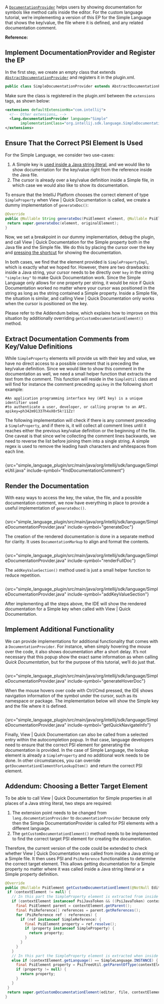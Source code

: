 [//]: # (title: 19. Documentation)

<!-- Copyright 2000-2021 JetBrains s.r.o. and other contributors. Use of this source code is governed by the Apache 2.0 license that can be found in the LICENSE file. -->

<include src="language_and_filetype.md" include-id="custom_language_tutorial_header"></include>

A [`DocumentationProvider`](upsource:///platform/analysis-api/src/com/intellij/lang/documentation/DocumentationProvider.java)
helps users by showing documentation for symbols like method calls inside the editor.
For the custom language tutorial, we’re implementing a version of this EP for the Simple Language that shows the key/value,
the file where it is defined, and any related documentation comment.

**Reference:** [](documentation.md)


## Implement DocumentationProvider and Register the EP

In the first step, we create an empty class that extends
[`AbstractDocumentationProvider`](upsource:///platform/analysis-api/src/com/intellij/lang/documentation/AbstractDocumentationProvider.java)
and registers it in the <path>plugin.xml</path>.


```java
public class SimpleDocumentationProvider extends AbstractDocumentationProvider { }
```

Make sure the class is registered in the <path>plugin.xml</path> between the `extensions` tags, as shown below:

```xml
<extensions defaultExtensionNs="com.intellij">
  <!-- Other extensions… -->
  <lang.documentationProvider language="Simple"
       implementationClass="org.intellij.sdk.language.SimpleDocumentationProvider"/>
</extensions>
```


## Ensure That the Correct PSI Element Is Used

For the Simple Language, we consider two use-cases:

1. A Simple key is [used inside a Java string literal](reference_contributor.md),
   and we would like to show documentation for the key/value right from the reference inside the Java file.
2. The cursor is already over a key/value definition inside a Simple file, in which case we would also like to show its documentation.

To ensure that the IntelliJ Platform chooses the correct element of type `SimpleProperty` when <menupath>View | Quick Documentation</menupath> is called,
we create a dummy implementation of `generateDoc()`:

```java
@Override
public @Nullable String generateDoc(PsiElement element, @Nullable PsiElement originalElement) {
 return super.generateDoc(element, originalElement);
}
```

Now, we set a breakpoint in our dummy implementation, debug the plugin, and call <menupath>View | Quick Documentation</menupath>
for the Simple property both in the Java file and the Simple file.
We do this by placing the cursor over the key and [pressing the shortcut](https://www.jetbrains.com/help/idea/viewing-reference-information.html#view-quick-docs)
for showing the documentation.

In both cases, we find that the element provided is `SimplePropertyImpl`, which is exactly what we hoped for.
However, there are two drawbacks: inside a Java string, your cursor needs to be directly over `key` in the string `"simple:key"` to make <emphasis>Quick Documentation</emphasis> work.
Since the Simple Language only allows for one property per string,
it would be nice if <emphasis>Quick Documentation</emphasis> worked no matter where your cursor was positioned in the string as long as the string contained a Simple property.
Inside a Simple file, the situation is similar, and calling <menupath>View | Quick Documentation</menupath> only works when the cursor is positioned on the key.

Please refer to the Addendum below, which explains how to improve on this situation by additionally overriding `getCustomDocumentationElement()` method.


## Extract Documentation Comments from Key/Value Definitions

While `SimpleProperty` elements will provide us with their key and value, we have no direct access to a possible comment that is preceding the key/value definition.
Since we would like to show this comment in the documentation as well, we need a small helper function that extracts the text from the comment.
This function will reside in the `SimpleUtil` class and will find for instance the comment preceding `apikey` in the following short example:

```text
#An application programming interface key (API key) is a unique identifier used
#to authenticate a user, developer, or calling program to an API.
apikey=ph342m91337h4xX0r5k!11Zz!
```

The following implementation will check if there is any comment preceding a `SimpleProperty`, and if there is,
it will collect all comment lines until it reaches either the previous key/value definition or the beginning of the file.
One caveat is that since we’re collecting the comment lines backwards, we need to reverse the list before joining them into a single string.
A simple regex is used to remove the leading hash characters and whitespaces from each line.

```java
```
{src="simple_language_plugin/src/main/java/org/intellij/sdk/language/SimpleUtil.java" include-symbol="findDocumentationComment"}


## Render the Documentation

With easy ways to access the key, the value, the file, and a possible documentation comment,
we now have everything in place to provide a useful implementation of `generateDoc()`.

```java
```
{src="simple_language_plugin/src/main/java/org/intellij/sdk/language/SimpleDocumentationProvider.java" include-symbol="generateDoc"}


The creation of the rendered documentation is done in a separate method for clarity.
It uses `DocumentationMarkup` to align and format the contents.

```java
```
{src="simple_language_plugin/src/main/java/org/intellij/sdk/language/SimpleDocumentationProvider.java" include-symbol="renderFullDoc"}


The `addKeyValueSection()` method used is just a small helper function to reduce repetition.

```java
```
{src="simple_language_plugin/src/main/java/org/intellij/sdk/language/SimpleDocumentationProvider.java" include-symbol="addKeyValueSection"}


After implementing all the steps above, the IDE will show the rendered documentation for a Simple key when called with <menupath>View | Quick Documentation</menupath>.


## Implement Additional Functionality

We can provide implementations for additional functionality that comes with a `DocumentationProvider`.
For instance, when simply hovering the mouse over the code, it also shows documentation after a short delay.
It’s not necessary that this popup show the exact same information as when calling _Quick Documentation_, but for the purpose of this tutorial, we’ll do just that.

```java
```
{src="simple_language_plugin/src/main/java/org/intellij/sdk/language/SimpleDocumentationProvider.java" include-symbol="generateHoverDoc"}


When the mouse hovers over code with <shortcut>Ctrl</shortcut>/<shortcut>Cmd</shortcut> pressed, the IDE shows navigation information of the symbol under the cursor,
such as its namespace or package.
The implementation below will show the Simple key and the file where it is defined.

```java
```
{src="simple_language_plugin/src/main/java/org/intellij/sdk/language/SimpleDocumentationProvider.java" include-symbol="getQuickNavigateInfo"}


Finally, <menupath>View | Quick Documentation</menupath> can also be called from a selected entry within the autocompletion popup.
In that case, language developers need to ensure that the correct PSI element for generating the documentation is provided.
In the case of Simple Language, the lookup element is already a `SimpleProperty` and no additional work needs to be done.
In other circumstances, you can override `getDocumentationElementForLookupItem() `and return the correct PSI element.


## Addendum: Choosing a Better Target Element

To be able to call <menupath>View | Quick Documentation</menupath> for Simple properties in all places of a Java string literal, two steps are required:

1. The extension point needs to be changed from `lang.documentationProvider` to `documentationProvider` because only then
   the Simple DocumentationProvider is called for PSI elements with a different language.
2. The `getCustomDocumentationElement()` method needs to be implemented to find the correct target PSI element for creating the documentation.

Therefore, the current version of the code could be extended to check whether <menupath>View | Quick Documentation</menupath> was called from inside a Java string or a Simple file.
It then uses PSI and `PsiReference` functionalities to determine the correct target element.
This allows getting documentation for a Simple property no matter where it was called inside a Java string literal or a Simple property definition.

```java
@Override
public @Nullable PsiElement getCustomDocumentationElement(@NotNull Editor editor, @NotNull PsiFile file, @Nullable PsiElement contextElement, int targetOffset) {
 if (contextElement != null) {
   // In this part the SimpleProperty element is extracted from inside a Java string
   if (contextElement instanceof PsiJavaToken && ((PsiJavaToken) contextElement).getTokenType().equals(JavaTokenType.STRING_LITERAL)) {
     final PsiElement parent = contextElement.getParent();
     final PsiReference[] references = parent.getReferences();
     for (PsiReference ref : references) {
       if (ref instanceof SimpleReference) {
         final PsiElement property = ref.resolve();
         if (property instanceof SimpleProperty) {
           return property;
         }
       }
     }
   }
   // In this part the SimpleProperty element is extracted when inside a .simple file
   else if (contextElement.getLanguage() == SimpleLanguage.INSTANCE) {
     final PsiElement property = PsiTreeUtil.getParentOfType(contextElement, SimpleProperty.class);
     if (property != null) {
       return property;
     }
   }
 }
 return super.getCustomDocumentationElement(editor, file, contextElement, targetOffset);
}
```
